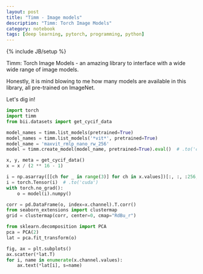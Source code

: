```yaml
---
layout: post
title: "Timm - Image models"
description: "Timm: Torch Image Models"
category: notebook
tags: [deep learning, pytorch, programming, python]
---
```

{% include JB/setup %}

Timm: Torch Image Models - an amazing library to interface with a wide wide range of image models.

Honestly, it is mind blowing to me how many models are available in this library, all pre-trained on ImageNet. 

Let's dig in!

```python
import torch
import timm
from bii.datasets import get_cycif_data

model_names = timm.list_models(pretrained=True)
model_names = timm.list_models('*vit*', pretrained=True)
model_name = 'maxvit_rmlp_nano_rw_256'
model = timm.create_model(model_name, pretrained=True).eval()  # .to('cuda')

x, y, meta = get_cycif_data()
x = x / (2 ** 16 - 1)

i = np.asarray([[ch for _ in range(3)] for ch in x.values])[:, :, :256, :256]
i = torch.Tensor(i)  # .to('cuda')
with torch.no_grad():
    o = model(i).numpy()

corr = pd.DataFrame(o, index=x.channel).T.corr()
from seaborn_extensions import clustermap
grid = clustermap(corr, center=0, cmap="RdBu_r")

from sklearn.decomposition import PCA
pca = PCA(2)
lat = pca.fit_transform(o)

fig, ax = plt.subplots()
ax.scatter(*lat.T)
for i, name in enumerate(x.channel.values):
    ax.text(*lat[i], s=name)
```
